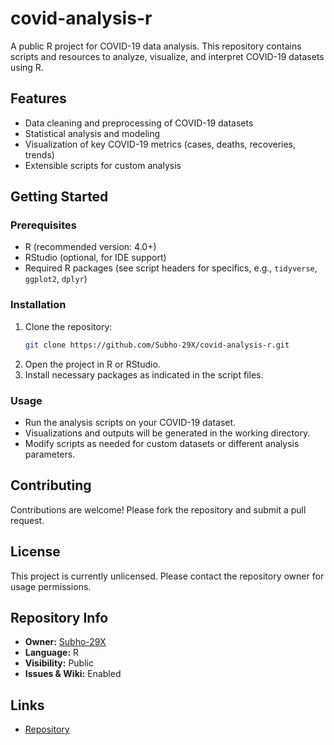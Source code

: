 # covid-analysis-r

A public R project for COVID-19 data analysis. This repository contains scripts and resources to analyze, visualize, and interpret COVID-19 datasets using R.

## Features

- Data cleaning and preprocessing of COVID-19 datasets
- Statistical analysis and modeling
- Visualization of key COVID-19 metrics (cases, deaths, recoveries, trends)
- Extensible scripts for custom analysis

## Getting Started

### Prerequisites

- R (recommended version: 4.0+)
- RStudio (optional, for IDE support)
- Required R packages (see script headers for specifics, e.g., `tidyverse`, `ggplot2`, `dplyr`)

### Installation

1. Clone the repository:
   ```sh
   git clone https://github.com/Subho-29X/covid-analysis-r.git
   ```
2. Open the project in R or RStudio.
3. Install necessary packages as indicated in the script files.

### Usage

- Run the analysis scripts on your COVID-19 dataset.
- Visualizations and outputs will be generated in the working directory.
- Modify scripts as needed for custom datasets or different analysis parameters.

## Contributing

Contributions are welcome! Please fork the repository and submit a pull request.

## License

This project is currently unlicensed. Please contact the repository owner for usage permissions.

## Repository Info

- **Owner:** [Subho-29X](https://github.com/Subho-29X)
- **Language:** R
- **Visibility:** Public
- **Issues & Wiki:** Enabled

## Links

- [Repository](https://github.com/Subho-29X/covid-analysis-r)
